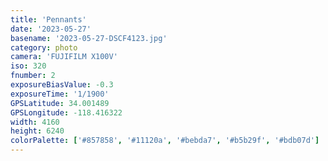 ```yaml
---
title: 'Pennants'
date: '2023-05-27'
basename: '2023-05-27-DSCF4123.jpg'
category: photo
camera: 'FUJIFILM X100V'
iso: 320
fnumber: 2
exposureBiasValue: -0.3
exposureTime: '1/1900'
GPSLatitude: 34.001489
GPSLongitude: -118.416322
width: 4160
height: 6240
colorPalette: ['#857858', '#11120a', '#bebda7', '#b5b29f', '#bdb07d']
---
```


